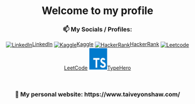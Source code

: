 <h1 align="center">Welcome to my profile</h1>
<h3 align="center">📫 My Socials / Profiles:</h3>
<p align="center">
    <a href="https://linkedin.com/in/taiveyonshaw" target="_blank"><img align="center" src="https://raw.githubusercontent.com/rahuldkjain/github-profile-readme-generator/master/src/images/icons/Social/linked-in-alt.svg" alt="LinkedIn" height="50" width="60" />LinkedIn</a>
    <a href="https://kaggle.com/taiveyonshaw" target="blank"><img align="center" src="https://raw.githubusercontent.com/rahuldkjain/github-profile-readme-generator/master/src/images/icons/Social/kaggle.svg" alt="Kaggle" height="50" width="60" />Kaggle</a>
    <a href="https://www.hackerrank.com/taiveyonshaw" target="_blank"><img align="center" src="https://raw.githubusercontent.com/rahuldkjain/github-profile-readme-generator/master/src/images/icons/Social/hackerrank.svg" alt="HackerRank" height="50" width="60" />HackerRank</a>
    <a href="https://www.leetcode.com/taiveyonshaw" target="_blank"><img align="center" src="https://raw.githubusercontent.com/rahuldkjain/github-profile-readme-generator/master/src/images/icons/Social/leet-code.svg" alt="Leetcode" height="50" width="60" />LeetCode</a>
    <a href="https://typehero.dev/" target="_blank" rel="noreferrer"> <img src="https://raw.githubusercontent.com/devicons/devicon/master/icons/typescript/typescript-original.svg" alt="TypeHero" width="50" height="60"/>TypeHero</a>
</p>
<br>
<h3 align="center">🌱 My personal website: https://www.taiveyonshaw.com/</h3>
<br>
